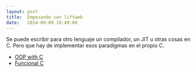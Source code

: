 ```yaml
---
layout: post
title:  Empezando con liftweb
date:   2014-09-09 19:49:00
---
```


Se puede escribir para otro lenguaje un compilador, un JIT u otras cosas en C. Pero que hay de implementar esos paradigmas en el propio C.

* [OOP with C](http://www.cs.rit.edu/~ats/books/ooc.pdf)
* [Funcional C](http://eprints.eemcs.utwente.nl/1077/02/book.pdf)
